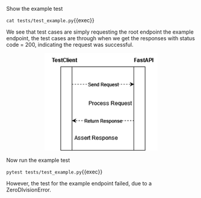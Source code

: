 Show the example test

`cat tests/test_example.py`{{exec}}

We see that test cases are simply requesting the root endpoint the example endpoint, the test cases are through when we get the responses with status code = 200, indicating the request was successful.

<p align="center">
  <img src="./testclient.png" width="300px">
</p>

Now run the example test

`pytest tests/test_example.py`{{exec}}

However, the test for the example endpoint failed, due to a ZeroDIvisionError.
